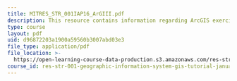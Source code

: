 ```yaml
---
title: MITRES_STR_001IAP16_ArGIII.pdf
description: This resource contains information regarding ArcGIS exercise II.
type: course
layout: pdf
uid: d96872203a1900a59560b3007abd03e3
file_type: application/pdf
file_location: >-
  https://open-learning-course-data-production.s3.amazonaws.com/res-str-001-geographic-information-system-gis-tutorial-january-iap-2016/d96872203a1900a59560b3007abd03e3_MITRES_STR_001IAP16_ArGIII.pdf
course_id: res-str-001-geographic-information-system-gis-tutorial-january-iap-2016
---
```

